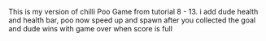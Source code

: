 This is my version of chilli Poo Game from tutorial 8 - 13. i add dude health and health bar, poo now speed up and spawn after you collected the goal and dude wins with game over when score is full
